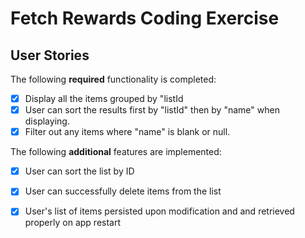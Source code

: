 # Fetch Rewards Coding Exercise

## User Stories

The following **required** functionality is completed:

* [x] Display all the items grouped by "listId
* [x] User can sort the results first by "listId" then by "name" when displaying.
* [x] Filter out any items where "name" is blank or null.

The following **additional** features are implemented:

* [x] User can sort the list by ID
* [x] User can successfully delete items from the list 
* [x] User's list of items persisted upon modification and and retrieved properly on app restart

